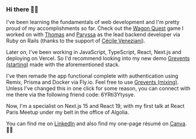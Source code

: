 ### Hi there 👋🏿

I've been learning the fundamentals of web development and I'm pretty proud of my accomplishments so far. Check out the [Wagon Quest](https://www.wagon-quest.xyz/) game I worked on with [Thomas](https://github.com/Tomalexis) and [Paryssa](https://github.com/Paryssatis) as the lead backend developer via Ruby on Rails (thanks to the support of [Cécile Veneziani](https://github.com/cveneziani)).

Later on, I've been working in JavaScript, TypeScript, React, Next.js and deploying on Vercel. So I'd recommend looking into my new demo [Grevents (starting)](https://grevents-starting.vercel.app/) made with the aforementioned stack.

I've then remade the app functional complete with authentication using Remix, Prisma and Docker via Fly.io. Feel free to use [Grevents (mixing)](https://grevents.net/). Unless I've changed this in one click for some reason, you can connect with me there via the following friend code: 6YRti3Ytysye.

Now, I'm a specialist on Next.js 15 and React 19, with my first talk at React Paris Meetup under my belt in the office of Algolia.

You can find me on [LinkedIn](https://www.linkedin.com/in/luther-tchofo-safo/) and also find my one-page résumé on [Canva](https://www.canva.com/design/DAF-nN7-ERI/gWpMNadwSpILzEa86Hswzw/view). ✍🏿

<!--
**LutherTS/LutherTS** is a ✨ _special_ ✨ repository because its `README.md` (this file) appears on your GitHub profile.

Here are some ideas to get you started:

- 🔭 I’m currently working on ...
- 🌱 I’m currently learning ...
- 👯 I’m looking to collaborate on ...
- 🤔 I’m looking for help with ...
- 💬 Ask me about ...
- 📫 How to reach me: ...
- 😄 Pronouns: ...
- ⚡ Fun fact: ...
-->
